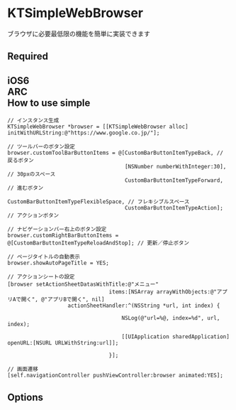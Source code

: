 KTSimpleWebBrowser
==================

ブラウザに必要最低限の機能を簡単に実装できます

Required
-----------------
iOS6  
ARC  
How to use simple
-----------------

    // インスタンス生成
	KTSimpleWebBrowser *browser = [[KTSimpleWebBrowser alloc] initWithURLString:@"https://www.google.co.jp/"];
	
	// ツールバーのボタン設定
	browser.customToolBarButtonItems = @[CustomBarButtonItemTypeBack, // 戻るボタン
										 [NSNumber numberWithInteger:30], // 30pxのスペース
										 CustomBarButtonItemTypeForward, // 進むボタン
										 CustomBarButtonItemTypeFlexibleSpace, // フレキシブルスペース
										 CustomBarButtonItemTypeAction]; // アクションボタン
	
	// ナビゲーションバー右上のボタン設定
	browser.customRightBarButtonItems = @[CustomBarButtonItemTypeReloadAndStop]; // 更新／停止ボタン
	
	// ページタイトルの自動表示
	browser.showAutoPageTitle = YES;
	
	// アクションシートの設定
	[browser setActionSheetDatasWithTitle:@"メニュー"
									items:[NSArray arrayWithObjects:@"アプリAで開く", @"アプリBで開く", nil]
					   actionSheetHandler:^(NSString *url, int index) {
										
										NSLog(@"url=%@, index=%d", url, index);
										
										[[UIApplication sharedApplication] openURL:[NSURL URLWithString:url]];
										
									}];
	
	// 画面遷移
	[self.navigationController pushViewController:browser animated:YES];
	

Options
---------------
    
    

